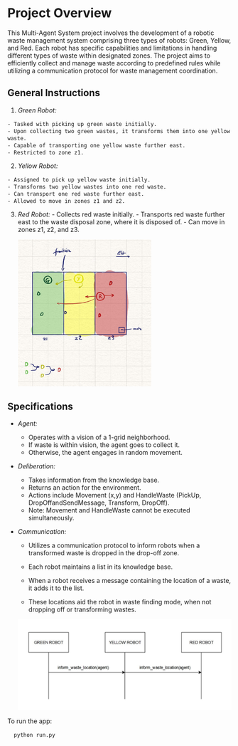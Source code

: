   # Project Overview

  This Multi-Agent System project involves the development of a robotic waste management system comprising three types of robots: Green, Yellow, and Red. Each robot has specific capabilities and limitations in handling different types of waste within designated zones. The project aims to efficiently collect and manage waste according to predefined rules while utilizing a communication protocol for waste management coordination.

  ## General Instructions

  1. _Green Robot:_

    - Tasked with picking up green waste initially.
    - Upon collecting two green wastes, it transforms them into one yellow waste.
    - Capable of transporting one yellow waste further east.
    - Restricted to zone z1.

  2. _Yellow Robot:_

    - Assigned to pick up yellow waste initially.
    - Transforms two yellow wastes into one red waste.
    - Can transport one red waste further east.
    - Allowed to move in zones z1 and z2.

  3. _Red Robot:_
    - Collects red waste initially.
    - Transports red waste further east to the waste disposal zone, where it is disposed of.
    - Can move in zones z1, z2, and z3.
    <p >
    <img src="map.jpg" alt="map schema" width="300"/>

  </p>

  ## Specifications

  - _Agent:_

    - Operates with a vision of a 1-grid neighborhood.
    - If waste is within vision, the agent goes to collect it.
    - Otherwise, the agent engages in random movement.

  - _Deliberation:_

    - Takes information from the knowledge base.
    - Returns an action for the environment.
    - Actions include Movement (x,y) and HandleWaste (PickUp, DropOffandSendMessage, Transform, DropOff).
    - Note: Movement and HandleWaste cannot be executed simultaneously.

  - _Communication:_

    - Utilizes a communication protocol to inform robots when a transformed waste is dropped in the drop-off zone.
    - Each robot maintains a list in its knowledge base.
    - When a robot receives a message containing the location of a waste, it adds it to the list.
    - These locations aid the robot in waste finding mode, when not dropping off or transforming wastes.

      <p >
    <img src="diagram.jpg" alt="communication protocol" width="700"/>

  </p>


To run the app:
  ```sh
    python run.py 
  ```
